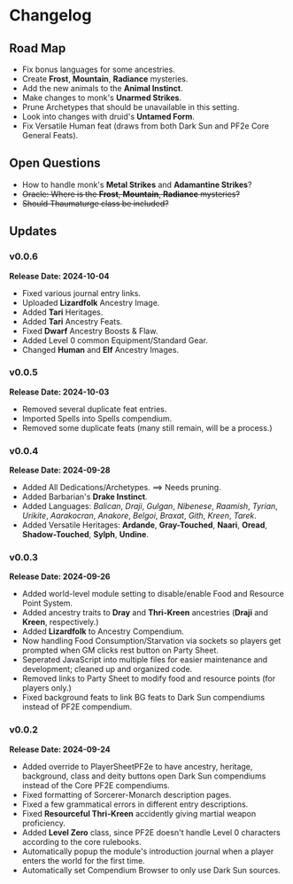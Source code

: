 # Changelog
## Road Map
* Fix bonus languages for some ancestries.
* Create **Frost**, **Mountain**, **Radiance** mysteries.
* Add the new animals to the **Animal Instinct**.
* Make changes to monk's **Unarmed Strikes**.
* Prune Archetypes that should be unavailable in this setting.
* Look into changes with druid's **Untamed Form**.
* Fix Versatile Human feat (draws from both Dark Sun and PF2e Core General Feats).
## Open Questions
* How to handle monk's **Metal Strikes** and **Adamantine Strikes**?
* ~~Oracle: Where is the **Frost**, **Mountain**, **Radiance** mysteries?~~
* ~~Should Thaumaturge class be included?~~
## Updates
### v0.0.6
**Release Date: 2024-10-04**
* Fixed various journal entry links.
* Uploaded **Lizardfolk** Ancestry Image.
* Added **Tari** Heritages.
* Added **Tari** Ancestry Feats.
* Fixed **Dwarf** Ancestry Boosts & Flaw.
* Added Level 0 common Equipment/Standard Gear.
* Changed **Human** and **Elf** Ancestry Images.
### v0.0.5
**Release Date: 2024-10-03**
* Removed several duplicate feat entries.
* Imported Spells into Spells compendium.
* Removed some duplicate feats (many still remain, will be a process.)
### v0.0.4
**Release Date: 2024-09-28**
* Added All Dedications/Archetypes. ==> Needs pruning.
* Added Barbarian's **Drake Instinct**.
* Added Languages: *Balican*, *Draji*, *Gulgan*, *Nibenese*, *Raamish*, *Tyrian*, *Urikite*, *Aarakocran*, *Anakore*, *Belgoi*, *Braxat*, *Gith*, *Kreen*, *Tarek*.
* Added Versatile Heritages: **Ardande**, **Gray-Touched**, **Naari**, **Oread**, **Shadow-Touched**, **Sylph**, **Undine**.
### v0.0.3
**Release Date: 2024-09-26**
* Added world-level module setting to disable/enable Food and Resource Point System.
* Added ancestry traits to **Dray** and **Thri-Kreen** ancestries (**Draji** and **Kreen**, respectively.)
* Added **Lizardfolk** to Ancestry Compendium.
* Now handling Food Consumption/Starvation via sockets so players get prompted when GM clicks rest button on Party Sheet.
* Seperated JavaScript into multiple files for easier maintenance and development; cleaned up and organized code.
* Removed links to Party Sheet to modify food and resource points (for players only.)
* Fixed background feats to link BG feats to Dark Sun compendiums instead of PF2E compendium.
### v0.0.2
**Release Date: 2024-09-24**
* Added override to PlayerSheetPF2e to have ancestry, heritage, background, class and deity buttons open Dark Sun compendiums instead of the Core PF2E compendiums.
* Fixed formatting of Sorcerer-Monarch description pages.
* Fixed a few grammatical errors in different entry descriptions.
* Fixed **Resourceful Thri-Kreen** accidently giving martial weapon proficiency.
* Added **Level Zero** class, since PF2E doesn't handle Level 0 characters according to the core rulebooks.
* Automatically popup the module's introduction journal when a player enters the world for the first time.
* Automatically set Compendium Browser to only use Dark Sun sources.